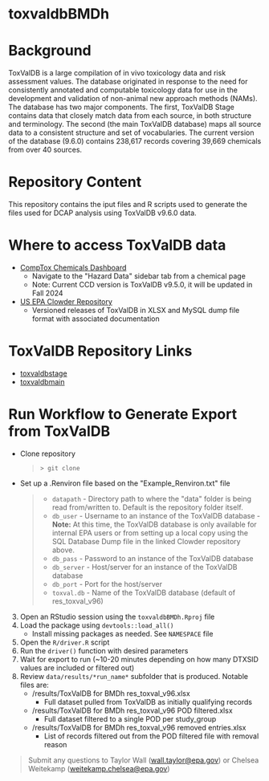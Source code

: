 
# toxvaldbBMDh

# Background
ToxValDB is a large compilation of in vivo toxicology data and risk assessment values. The database originated in response to the need for consistently annotated and computable toxicology data for use in the development and validation of non-animal new approach methods (NAMs). The database has two major components. The first, ToxValDB Stage contains data that closely match data from each source, in both structure and terminology. The second (the main ToxValDB database) maps all source data to a consistent structure and set of vocabularies. The current version of the database (9.6.0) contains 238,617 records covering 39,669 chemicals from over 40 sources.

# Repository Content
This repository contains the iput files and R scripts used to generate the files used for DCAP analysis using ToxValDB v9.6.0 data.

# Where to access ToxValDB data

- [CompTox Chemicals Dashboard](https://comptox.epa.gov/dashboard/)
	 - Navigate to the "Hazard Data" sidebar tab from a chemical page
	 - Note: Current CCD version is ToxValDB v9.5.0, it will be updated in Fall 2024
- [US EPA Clowder Repository](https://clowder.edap-cluster.com/datasets/61147fefe4b0856fdc65639b#folderId=62e184ebe4b055edffbfc22b)
	- Versioned releases of ToxValDB in XLSX and MySQL dump file format with associated documentation

# ToxValDB Repository Links
- [toxvaldbstage](https://github.com/usepa/toxval_stage)
- [toxvaldbmain](https://github.com/usepa/toxvaldbmain/)

# Run Workflow to Generate Export from ToxValDB
 - Clone repository
	 >`> git clone`
 - Set up a .Renviron file based on the "Example_Renviron.txt" file
	> - `datapath`
		 - Directory path to where the "data" folder is being read from/written to. Default is the repository folder itself.
	> - `db_user`
		 - Username to an instance of the ToxValDB database
		 - **Note:** At this time, the ToxValDB database is only available for internal EPA users or from setting up a local copy using the SQL Database Dump file in the linked Clowder repository above.
	> - `db_pass`
		 - Password to an instance of the ToxValDB database
	> - `db_server`
		 - Host/server for an instance of the ToxValDB database
	> - `db_port`
		 - Port for the host/server
	 >- `toxval.db`
		 - Name of the ToxValDB database (default of res_toxval_v96)

 3. Open an RStudio session using the `toxvaldbBMDh.Rproj` file
 4. Load the package using `devtools::load_all()`
	- Install missing packages as needed. See `NAMESPACE` file
 5. Open the `R/driver.R` script
 6. Run the `driver()` function with desired parameters
 7. Wait for export to run (~10-20 minutes depending on how many DTXSID values are included or filtered out)
 8. Review `data/results/*run_name*` subfolder that is produced. Notable files are:
	- /results/ToxValDB for BMDh res_toxval_v96.xlsx
		- Full dataset pulled from ToxValDB as initially qualifying records
	- /results/ToxValDB for BMDh res_toxval_v96 POD filtered.xlsx
		- Full dataset filtered to a single POD per study_group
	- /results/ToxValDB for BMDh res_toxval_v96 removed entries.xlsx
		- List of records filtered out from the POD filtered file with removal reason

> Submit any questions to Taylor Wall (wall.taylor@epa.gov) or Chelsea Weitekamp (weitekamp.chelsea@epa.gov)